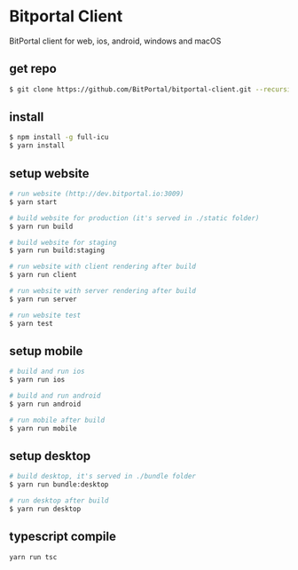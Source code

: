 # Bitportal Client

BitPortal client for web, ios, android, windows and macOS

## get repo
```sh
$ git clone https://github.com/BitPortal/bitportal-client.git --recursive
```

## install
```sh
$ npm install -g full-icu
$ yarn install
```

## setup website
```sh
# run website (http://dev.bitportal.io:3009)
$ yarn start

# build website for production (it's served in ./static folder)
$ yarn run build

# build website for staging
$ yarn run build:staging

# run website with client rendering after build
$ yarn run client

# run website with server rendering after build
$ yarn run server

# run website test
$ yarn test
```

## setup mobile
```sh
# build and run ios
$ yarn run ios

# build and run android
$ yarn run android

# run mobile after build
$ yarn run mobile
```

## setup desktop
```sh
# build desktop, it's served in ./bundle folder
$ yarn run bundle:desktop

# run desktop after build
$ yarn run desktop
```

## typescript compile
```sh
yarn run tsc
```

